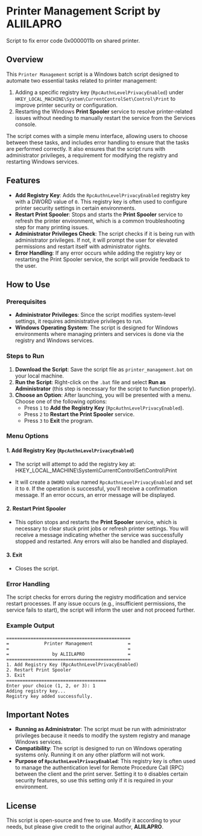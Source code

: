 # Printer Management Script by ALIILAPRO
Script to fix error code 0x0000011b on shared printer.


## Overview

This `Printer Management` script is a Windows batch script designed to automate two essential tasks related to printer management:
1. Adding a specific registry key (`RpcAuthnLevelPrivacyEnabled`) under `HKEY_LOCAL_MACHINE\System\CurrentControlSet\Control\Print` to improve printer security or configuration.
2. Restarting the Windows **Print Spooler** service to resolve printer-related issues without needing to manually restart the service from the Services console.

The script comes with a simple menu interface, allowing users to choose between these tasks, and includes error handling to ensure that the tasks are performed correctly. It also ensures that the script runs with administrator privileges, a requirement for modifying the registry and restarting Windows services.

## Features

- **Add Registry Key**: Adds the `RpcAuthnLevelPrivacyEnabled` registry key with a DWORD value of `0`. This registry key is often used to configure printer security settings in certain environments.
- **Restart Print Spooler**: Stops and starts the **Print Spooler** service to refresh the printer environment, which is a common troubleshooting step for many printing issues.
- **Administrator Privileges Check**: The script checks if it is being run with administrator privileges. If not, it will prompt the user for elevated permissions and restart itself with administrator rights.
- **Error Handling**: If any error occurs while adding the registry key or restarting the Print Spooler service, the script will provide feedback to the user.

## How to Use

### Prerequisites
- **Administrator Privileges**: Since the script modifies system-level settings, it requires administrative privileges to run.
- **Windows Operating System**: The script is designed for Windows environments where managing printers and services is done via the registry and Windows services.

### Steps to Run

1. **Download the Script**: Save the script file as `printer_management.bat` on your local machine.
2. **Run the Script**: Right-click on the `.bat` file and select **Run as Administrator** (this step is necessary for the script to function properly).
3. **Choose an Option**: After launching, you will be presented with a menu. Choose one of the following options:
   - Press `1` to **Add the Registry Key** (`RpcAuthnLevelPrivacyEnabled`).
   - Press `2` to **Restart the Print Spooler** service.
   - Press `3` to **Exit** the program.

### Menu Options

#### 1. Add Registry Key (`RpcAuthnLevelPrivacyEnabled`)
- The script will attempt to add the registry key at:
   HKEY_LOCAL_MACHINE\System\CurrentControlSet\Control\Print

- It will create a `DWORD` value named `RpcAuthnLevelPrivacyEnabled` and set it to `0`. If the operation is successful, you'll receive a confirmation message. If an error occurs, an error message will be displayed.

#### 2. Restart Print Spooler
- This option stops and restarts the **Print Spooler** service, which is necessary to clear stuck print jobs or refresh printer settings. You will receive a message indicating whether the service was successfully stopped and restarted. Any errors will also be handled and displayed.

#### 3. Exit
- Closes the script.

### Error Handling
The script checks for errors during the registry modification and service restart processes. If any issue occurs (e.g., insufficient permissions, the service fails to start), the script will inform the user and not proceed further.

### Example Output

```plaintext
==============================================
=             Printer Management             =
=                                            =
=                by ALIILAPRO                =
==============================================
1. Add Registry Key (RpcAuthnLevelPrivacyEnabled)
2. Restart Print Spooler
3. Exit
=====================================
Enter your choice (1, 2, or 3): 1
Adding registry key...
Registry key added successfully.
```

## Important Notes

- **Running as Administrator**: The script must be run with administrator privileges because it needs to modify the system registry and manage Windows services.
- **Compatibility**: The script is designed to run on Windows operating systems only. Running it on any other platform will not work.
- **Purpose of `RpcAuthnLevelPrivacyEnabled`**: This registry key is often used to manage the authentication level for Remote Procedure Call (RPC) between the client and the print server. Setting it to `0` disables certain security features, so use this setting only if it is required in your environment.

## License

This script is open-source and free to use. Modify it according to your needs, but please give credit to the original author, **ALIILAPRO**.
